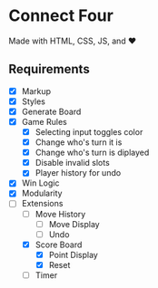 # Connect Four

Made with HTML, CSS, JS, and :heart:

## Requirements

- [x] Markup
- [x] Styles
- [x] Generate Board
- [x] Game Rules
  - [x] Selecting input toggles color
  - [x] Change who's turn it is
  - [x] Change who's turn is diplayed
  - [x] Disable invalid slots
  - [x] Player history for undo
- [x] Win Logic
- [x] Modularity
- [ ] Extensions
  - [ ] Move History
    - [ ] Move Display
    - [ ] Undo
  - [x] Score Board
    - [x] Point Display
    - [x] Reset
  - [ ] Timer
